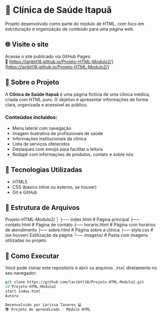 # 🏥 Clínica de Saúde Itapuã

Projeto desenvolvido como parte do módulo de HTML, com foco em estruturação e organização de conteúdo para uma página web.

## 🌐 Visite o site

Acesse o site publicado via GitHub Pages:  
🔗 [https://laribtt18.github.io/Projeto-HTML-Modulo2/](https://laribtt18.github.io/Projeto-HTML-Modulo2/)

## 📄 Sobre o Projeto

A **Clínica de Saúde Itapuã** é uma página fictícia de uma clínica médica, criada com HTML puro. O objetivo é apresentar informações de forma clara, organizada e acessível ao público.

### Conteúdos incluídos:
- Menu lateral com navegação
- Imagem ilustrativa de profissionais de saúde
- Informações institucionais da clínica
- Lista de serviços oferecidos
- Destaques com emojis para facilitar a leitura
- Rodapé com informações de produtos, contato e sobre nós

## 🧰 Tecnologias Utilizadas

- HTML5
- CSS (básico inline ou externo, se houver)
- Git e GitHub

## 📁 Estrutura de Arquivos

Projeto-HTML-Modulo2/
│
├── index.html # Página principal
├── contato.html # Página de contato
├── horario.html # Página com horários de atendimento
├── sobre.html # Página sobre a clínica
├── style.css # (se houver) Estilização da página
└── imagens/ # Pasta com imagens utilizadas no projeto

## 🚀 Como Executar

Você pode clonar este repositório e abrir os arquivos `.html` diretamente no seu navegador:

```bash
git clone https://github.com/laribtt18/Projeto-HTML-Modulo2.git
cd Projeto-HTML-Modulo2
start index.html
Autora

Desenvolvido por Larissa Tavares 💻
📚 Projeto de aprendizado - Módulo HTML
